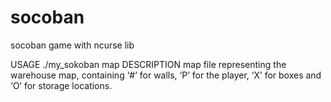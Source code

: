 # socoban
socoban game with ncurse lib


USAGE
./my_sokoban map
DESCRIPTION
map file representing the warehouse map, containing ‘#’ for walls,
‘P’ for the player, ‘X’ for boxes and ‘O’ for storage locations.
